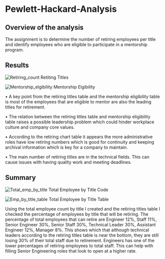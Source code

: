 # Pewlett-Hackard-Analysis

## Overview of the analysis
 The assignment is to determine the number of retiring employees per title and identify employees who are eligible to participate in a mentorship program. 
 
 
 ## Results 
 
 ![Retiring_count](https://user-images.githubusercontent.com/88383836/137404733-7b76b247-c598-4bbe-87cd-2ca63e574318.PNG)
Retiting Titles
 
 ![Mentorship_elgibility](https://user-images.githubusercontent.com/88383836/137404764-273b8ae7-d982-4410-aef7-88e608e974a3.PNG)
Mentorship Elgibility 
 

•	 A key point from the retiring titles table and the mentorship eligibility table is most of the employees that are eligible to mentor are also the leading titles for retirement.

•	The relation between the retiring titles table and mentorship eligibility table raises a possible leadership problem which could hinder workplace culture and company core values.  
 
•	According to the retiring chart table it appears the more administrative roles have low retiring numbers which is good for continuity and keeping archival information which is key for a company to maintain. 

•	The main number of retiring titles are in the technical fields. This can cause issues with having quality work and meeting deadlines. 

## Summary

![Total_emp_by_title](https://user-images.githubusercontent.com/88383836/137404819-fee808b5-1fb5-449d-84ea-80373da21c82.PNG)
Total Employee by Title Code

![Emp_by_title_table](https://user-images.githubusercontent.com/88383836/137404833-bcb0280f-41c0-4478-9afa-35e770a708b1.PNG)
Total Employee by Title Table


Using the total employee count by title I created and the retiring titles table I checked the percentage of employees by title that will be retiring. The percentage of total employees that can retire are Engineer 12%, Staff 11%, Senior Engineer 30%, Senior Staff 30%, Technical Leader 30%, Assistant Engineer 12%, Manager 8%. 
This shows which that although technical leaders according to the retiring titles table is near the bottom, they are still losing 30% of their total staff due to retirement. 
Engineers has one of the lower percentages of retiring employees to total staff. This can help with filling Senior Engineering roles that look to open at a higher rate. 
